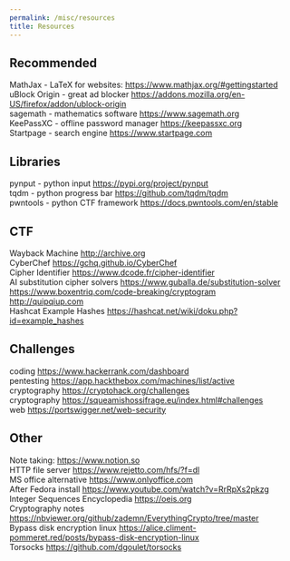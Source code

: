 ```yaml
---
permalink: /misc/resources
title: Resources
---
```


## Recommended

MathJax - LaTeX for websites: <https://www.mathjax.org/#gettingstarted> <br>
uBlock Origin - great ad blocker <https://addons.mozilla.org/en-US/firefox/addon/ublock-origin> <br>
sagemath - mathematics software <https://www.sagemath.org> <br>
KeePassXC - offline password manager <https://keepassxc.org> <br>
Startpage - search engine <https://www.startpage.com> <br>

## Libraries

pynput - python input <https://pypi.org/project/pynput> <br>
tqdm - python progress bar <https://github.com/tqdm/tqdm> <br>
pwntools - python CTF framework <https://docs.pwntools.com/en/stable> <br>

## CTF

Wayback Machine <http://archive.org> <br>
CyberChef <https://gchq.github.io/CyberChef> <br>
Cipher Identifier <https://www.dcode.fr/cipher-identifier> <br>
AI substitution cipher solvers <https://www.guballa.de/substitution-solver> <br>
<https://www.boxentriq.com/code-breaking/cryptogram> <br>
<http://quipqiup.com> <br>
Hashcat Example Hashes <https://hashcat.net/wiki/doku.php?id=example_hashes> <br>

## Challenges

coding <https://www.hackerrank.com/dashboard> <br>
pentesting <https://app.hackthebox.com/machines/list/active> <br>
cryptography <https://cryptohack.org/challenges> <br>
cryptography <https://squeamishossifrage.eu/index.html#challenges> <br>
web <https://portswigger.net/web-security> <br>

## Other

Note taking: <https://www.notion.so> <br>
HTTP file server <https://www.rejetto.com/hfs/?f=dl> <br>
MS office alternative <https://www.onlyoffice.com> <br>
After Fedora install <https://www.youtube.com/watch?v=RrRpXs2pkzg>  <br>
Integer Sequences Encyclopedia <https://oeis.org> <br>
Cryptography notes <https://nbviewer.org/github/zademn/EverythingCrypto/tree/master> <br>
Bypass disk encryption linux <https://alice.climent-pommeret.red/posts/bypass-disk-encryption-linux> <br>
Torsocks <https://github.com/dgoulet/torsocks>
